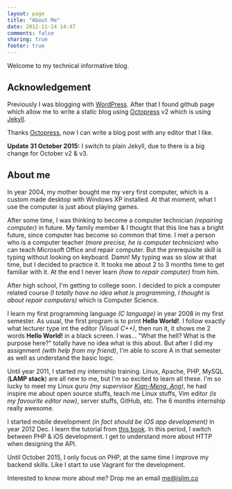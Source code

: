 ```yaml
---
layout: page
title: "About Me"
date: 2012-11-24 14:47
comments: false
sharing: true
footer: true
---
```

Welcome to my technical informative blog.

## Acknowledgement
Previously I was blogging with [WordPress](http://wordpress.com/).
After that I found github page which allow me to write a static blog using [Octopress](http://octopress.org/) v2 which is using [Jekyll](http://jekyllrb.com/).

Thanks [Octopress](http://octopress.org/), now I can write a blog post with any editor that I like.

**Update 31 October 2015:** I switch to plain Jekyll, due to there is a big change for October v2 & v3.

## About me
In year 2004, my mother bought me my very first computer, which is a custom made desktop with Windows XP installed.
At that moment, what I use the computer is just about playing games.

After some time, I was thinking to become a computer technician _(repairing computer)_ in future.
My family member & I thought that this line has a bright future, since computer has become so
common that time. I met a person who is a computer teacher _(more precise, he is computer technician)_
who can teach Microsoft Office and repair computer. But the prerequisite skill is typing without looking
on keyboard. Damn! My typing was so slow at that time, but I decided to practice it. It tooks me about
2 to 3 months time to get familiar with it. At the end I never learn _(how to repair computer)_ from him.

After high school, I'm getting to college soon. I decided to pick a computer related course _(I totally have
no idea what is programming, I thought is about repair computers)_ which is Computer Science.

I learn my first programming language _(C language)_ in year 2008 in my first semester. As usual, the
first program is to print **Hello World!**. I follow exactly what lecturer type int the editor _(Visual
C++)_, then run it, it shows me 2 words **Hello World!** in a black screen. I was... "What the hell?
What is the purpose here?" totally have no idea what is this about. But after I did my assignment _(with help
from my friend)_, I'm able to score A in that semester as well as understand the basic logic.

Until year 2011, I started my internship training. Linux, Apache, PHP, MySQL (**LAMP stack**) are all new
to me, but I'm so excited to learn all these. I'm so lucky to meet my Linux guru _(my supervisor
[Kian-Meng, Ang](https://github.com/kianmeng))_, he had inspire me about open source stuffs, teach me
Linux stuffs, Vim editor _(is my favourite editor now)_, server stuffs, GitHub, etc. The 6 months
internship really awesome.

I started mobile development _(in fact should be iOS app development)_ in year 2012 Dec. I learn the tutorial
from [this book](http://www.raywenderlich.com/store/ios-apprentice). In this period, I switch between PHP &
iOS development. I get to understand more about HTTP when designing the API.

Until October 2015, I only focus on PHP, at the same time I improve my backend skills. Like I start to use
Vagrant for the development.

Interested to know more about me? Drop me an email me@jslim.co
